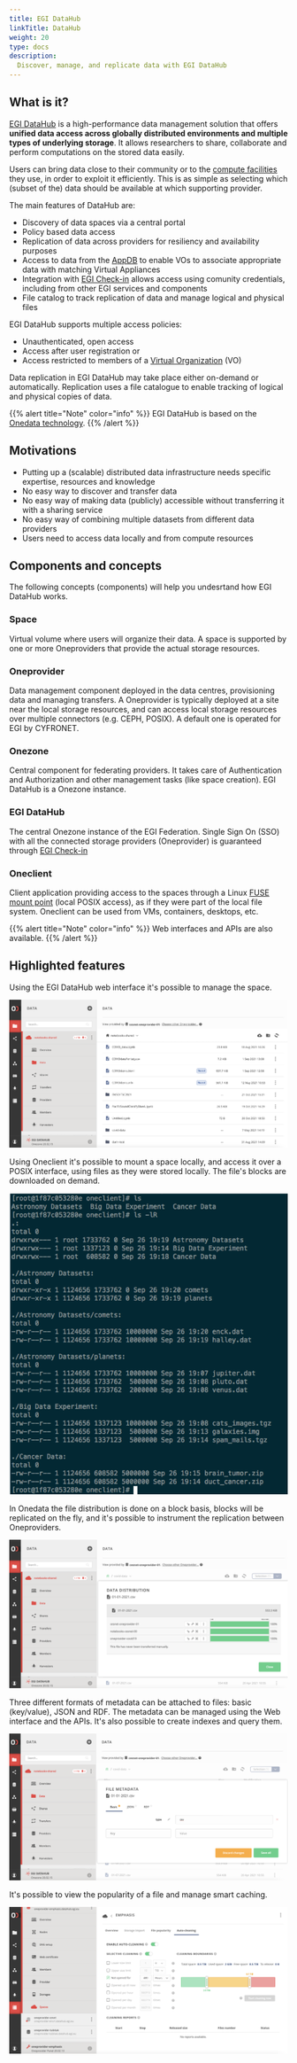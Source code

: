 ```yaml
---
title: EGI DataHub
linkTitle: DataHub
weight: 20
type: docs
description:
  Discover, manage, and replicate data with EGI DataHub
---
```


## What is it?

[EGI DataHub](https://datahub.egi.eu/) is a high-performance data management
solution that offers **unified data access across globally distributed
environments and multiple types of underlying storage**. It allows researchers
to share, collaborate and perform computations on the stored data easily.

Users can bring data close to their community or to the
[compute facilities](../../../compute) they use, in order to exploit it efficiently.
This is as simple as selecting which (subset of the) data should be available
at which supporting provider.

The main features of DataHub are:

- Discovery of data spaces via a central portal
- Policy based data access
- Replication of data across providers for resiliency and availability purposes
- Access to data from the [AppDB](../../../compute/cloud-compute/images/)
  to enable VOs to associate appropriate data with matching Virtual Appliances
- Integration with [EGI Check-in](../../../aai/check-in) allows access using
  comunity credentials, including from other EGI services and components
- File catalog to track replication of data and manage logical and physical files

EGI DataHub supports multiple access policies:

- Unauthenticated, open access
- Access after user registration or
- Access restricted to members of a [Virtual Organization](../../../aai/check-in//vos) (VO)

Data replication in EGI DataHub may take place either on-­demand or automatically.
Replication uses a file catalogue to enable tracking of logical and physical copies of data.

{{% alert title="Note" color="info" %}} EGI DataHub is based on the
[Onedata technology](https://onedata.org/).
{{% /alert %}}

## Motivations

- Putting up a (scalable) distributed data infrastructure needs specific
  expertise, resources and knowledge
- No easy way to discover and transfer data
- No easy way of making data (publicly) accessible without transferring it with
  a sharing service
- No easy way of combining multiple datasets from different data providers
- Users need to access data locally and from compute resources

## Components and concepts

The following concepts (components) will help you undesrtand how EGI DataHub works.

### Space

Virtual volume where users will organize their data. A space is supported by
one or more Oneproviders that provide the actual storage resources.

### Oneprovider

Data management component deployed in the data centres, provisioning data
and managing transfers. A Oneprovider is typically deployed at a site near the
local storage resources, and can access local storage resources over multiple
connectors (e.g. CEPH, POSIX). A default one is operated for EGI by CYFRONET.

### Onezone

Central component for federating providers. It takes care of Authentication and
Authorization and other management tasks (like space creation). EGI DataHub is a
Onezone instance.

### EGI DataHub

The central Onezone instance of the EGI Federation. Single Sign On
(SSO) with all the connected storage providers (Oneprovider) is guaranteed
through [EGI Check-in](../../../aai/check-in)

### Oneclient

Client application providing access to the spaces through a Linux
[FUSE mount point](https://www.kernel.org/doc/html/latest/filesystems/fuse.html)
(local POSIX access), as if they were part of the local file system.
Oneclient can be used from VMs, containers, desktops, etc.

{{% alert title="Note" color="info" %}} Web interfaces and APIs are also available.
{{% /alert %}}

## Highlighted features

Using the EGI DataHub web interface it\'s possible to manage the space.

![Viewing a data space using the EGI DataHub web interface](datahub-space-web.png)

Using Oneclient it\'s possible to mount a space locally, and access it over a
POSIX interface, using files as they were stored locally. The file\'s blocks are
downloaded on demand.

![Viewing a data space in a console locally mounted using Oneclient](datahub-space-oneclient.png)

In Onedata the file distribution is done on a block basis, blocks will be
replicated on the fly, and it\'s possible to instrument the replication between
Oneproviders.

![Viewing file distribution over the Oneproviders](datahub-replica-management.png)

Three different formats of metadata can be attached to files: basic (key/value),
JSON and RDF. The metadata can be managed using the Web interface and the APIs.
It\'s also possible to create indexes and query them.

![Management of metadata using the web interface](datahub-metadata-management.png)

It\'s possible to view the popularity of a file and manage smart caching.

![Viewing file popularity for smart caching](datahub-file-popularity-smarch-caching.png)
